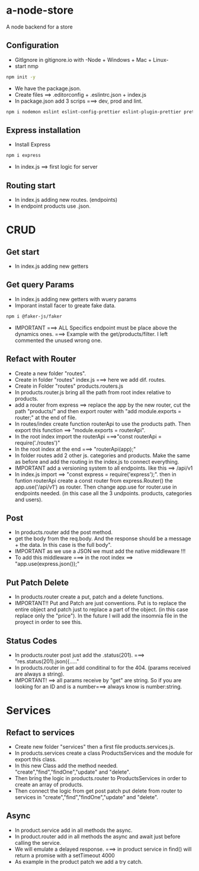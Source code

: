 # a-node-store
A node backend for a store

## Configuration
- GitIgnore in gitignore.io with -Node + Windows + Mac + Linux-
- start nmp
```sh
npm init -y
```
- We have the package.json.
- Create files ==> .editorconfig + .eslintrc.json + index.js
- In package.json add 3 scrips ===> dev, prod and lint.
```sh
npm i nodemon eslint eslint-config-prettier eslint-plugin-prettier prettier -D
```

## Express installation
- Install Express
```sh
npm i express
```
- In index.js ==> first logic for server 

## Routing start
- In index.js adding new routes. (endpoints)
- In endpoint products use .json.

# CRUD
## Get start
- In index.js adding new getters

## Get query Params
- In index.js adding new getters with wuery params
- Imporant install facer to greate fake data.
```sh
npm i @faker-js/faker
```
- IMPORTANT ===> ALL Specifics endpoint must be place above the dynamics ones. ===> Example with the get/products/filter. I left commented the unused wrong one.

## Refact with Router 
- Create a new folder "routes".
- Create in folder "routes" index.js ===> here we add dif. routes. 
- Create in Folder "routes" products.routers.js 
- In products.router.js bring all the path from root index relative to products.
- add a router from express ==> replace the app by the new router, cut the path "products/" and then export router with "add module.exports = router;" at the end of file.
- In routes/index create function routerApi to use the products path. Then export this function ==> "module.exports = routerApi".
- In the root index import the routerApi ===>"const routerApi = require('./routes')"
- In the root index at the end ===> "routerApi(app);"
- In folder routes add 2 other js.  categories and products. Make the same as before and add the routing in the index.js to connect everything.
- IMPORTANT add a versioning system to all endpoints. like this ==> /api/v1 
- In index.js import ==> "const express = require('express');". then in funtion routerApi create a const router from express.Router() the app.use('/api/v1') as router. Then change app.use for router.use in endpoints needed. (in this case all the 3 undpoints. products, categories and users).

## Post 
- In products.router add the post method.
- get the body from the req.body. And the response should be a message + the data. In this case is the full body".
- IMPORTANT as we use a JSON we must add the native middleware !!!
- To add this middleware ===> in the root index ==> "app.use(express.json());"

## Put Patch Delete 
- In products.router create a put, patch and a delete functions.
- IMPORTANT!! Put and Patch are just conventions. Put is to replace the entire object and patch just to replace a part of the object. (in this case replace only the "price").
In the future I will add the insomnia file in the proyect in order to see this.

## Status Codes 
- In products.router post just add the .status(201). ===> "res.status(201).json({....."
- In products.router in get add conditinal to for the 404. (params received are always a string).
- IMPORTANT! ==> all params receive by "get" are string. So if you are looking for an ID and is a number===> always know is number:string.

# Services
## Refact to services 
- Create new folder "services" then a first file products.services.js.
- In products.services create a class ProductsServices and the module for export this class.
- In this new Class add the method needed. "create","find","findOne","update" and "delete".
- Then bring the logic in products.router to ProductsServices in order to create an array of products.
- Then connect the logic from get post patch put delete from router to services in "create","find","findOne","update" and "delete".

## Async 
- In product.service add in all methods the async. 
- In product.router add in all methods the async and await just before calling the service. 
- We will emulate a delayed response. ===> in product service in find() will return a promise with a setTimeout 4000
- As example in the product patch we add a try catch.
 